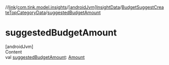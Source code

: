 //[link](../../../index.md)/[com.tink.model.insights](../../index.md)/[[androidJvm]InsightData](../index.md)/[BudgetSuggestCreateTopCategoryData](index.md)/[suggestedBudgetAmount](suggested-budget-amount.md)



# suggestedBudgetAmount  
[androidJvm]  
Content  
val [suggestedBudgetAmount](suggested-budget-amount.md): [Amount](../../../com.tink.model.misc/[android-jvm]-amount/index.md)  



